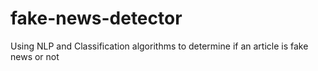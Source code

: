 # fake-news-detector
Using NLP and Classification algorithms to determine if an article is fake news or not
